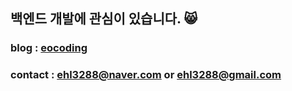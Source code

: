 ## 백엔드 개발에 관심이 있습니다. 😸    

### blog : [eocoding](https://eocoding.tistory.com/)  
### contact : ehl3288@naver.com   or   ehl3288@gmail.com
